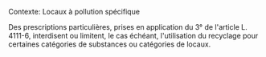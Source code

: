 Contexte: Locaux à pollution spécifique

Des prescriptions particulières, prises en application du 3° de l'article L. 4111-6, interdisent ou limitent, le cas échéant, l'utilisation du recyclage pour certaines catégories de substances ou catégories de locaux.